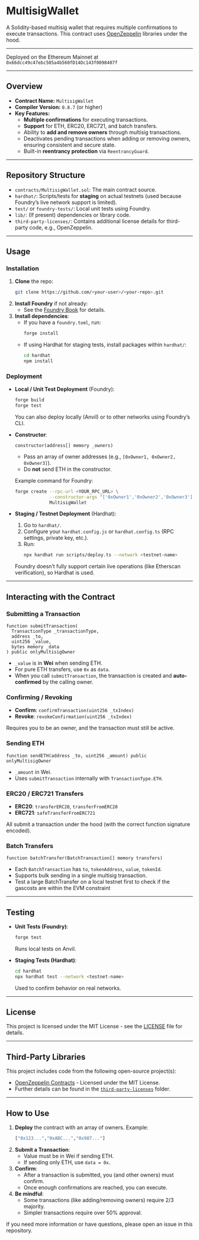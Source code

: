 
# MultisigWallet

A Solidity-based multisig wallet that requires multiple confirmations to execute transactions. This contract uses [OpenZeppelin](https://github.com/OpenZeppelin/openzeppelin-contracts) libraries under the hood.

---

Deployed on the Ethereum Mainnet at `0x66dcc49c47ebc505a4b560fD14Dc143f0098407f`

---

## Overview

- **Contract Name:** `MultisigWallet`  
- **Compiler Version:** `0.8.7` (or higher)
- **Key Features:**
  - **Multiple confirmations** for executing transactions.
  - **Support** for ETH, ERC20, ERC721, and batch transfers.
  - Ability to **add and remove owners** through multisig transactions.
  - Deactivates pending transactions when adding or removing owners, ensuring consistent and secure state.
  - Built-in **reentrancy protection** via `ReentrancyGuard`.

---

## Repository Structure

- `contracts/MultisigWallet.sol`: The main contract source.
- `hardhat/`: Scripts/tests for **staging** on actual testnets (used because Foundry’s live network support is limited).
- `test/` or `foundry-tests/`: Local unit tests using Foundry.
- `lib/`: (If present) dependencies or library code.
- `third-party-licenses/`: Contains additional license details for third-party code, e.g., OpenZeppelin.

---

## Usage

### Installation

1. **Clone** the repo:
   ```bash
   git clone https://github.com/<your-user>/<your-repo>.git
   ```
2. **Install Foundry** if not already:
   - See the [Foundry Book](https://book.getfoundry.sh/getting-started/installation.html) for details.
3. **Install dependencies**:
   - If you have a `foundry.toml`, run:
     ```bash
     forge install
     ```
   - If using Hardhat for staging tests, install packages within `hardhat/`:
     ```bash
     cd hardhat
     npm install
     ```

### Deployment

- **Local / Unit Test Deployment** (Foundry):
  ```bash
  forge build
  forge test
  ```
  You can also deploy locally (Anvil) or to other networks using Foundry’s CLI.

- **Constructor**:
  ```solidity
  constructor(address[] memory _owners)
  ```
  - Pass an array of owner addresses (e.g., `[0xOwner1, 0xOwner2, 0xOwner3]`).
  - Do **not** send ETH in the constructor.

  Example command for Foundry:
  ```bash
  forge create --rpc-url <YOUR_RPC_URL> \
               --constructor-args "['0xOwner1','0xOwner2','0xOwner3']" \
               MultisigWallet
  ```

- **Staging / Testnet Deployment** (Hardhat):
  1. Go to `hardhat/`.
  2. Configure your `hardhat.config.js` or `hardhat.config.ts` (RPC settings, private key, etc.).
  3. Run:
     ```bash
     npx hardhat run scripts/deploy.ts --network <testnet-name>
     ```
  Foundry doesn’t fully support certain live operations (like Etherscan verification), so Hardhat is used.

---

## Interacting with the Contract

### Submitting a Transaction

```solidity
function submitTransaction(
  TransactionType _transactionType,
  address _to,
  uint256 _value,
  bytes memory _data
) public onlyMultisigOwner
```

- `_value` is in **Wei** when sending ETH.
- For pure ETH transfers, use `0x` as `data`.
- When you call `submitTransaction`, the transaction is created and **auto-confirmed** by the calling owner.

### Confirming / Revoking

- **Confirm**: `confirmTransaction(uint256 _txIndex)`
- **Revoke**:  `revokeConfirmation(uint256 _txIndex)`

Requires you to be an owner, and the transaction must still be active.

### Sending ETH

```solidity
function sendETH(address _to, uint256 _amount) public onlyMultisigOwner
```
- `_amount` in Wei.
- Uses `submitTransaction` internally with `TransactionType.ETH`.

### ERC20 / ERC721 Transfers

- **ERC20**: `transferERC20`, `transferFromERC20`
- **ERC721**: `safeTransferFromERC721`

All submit a transaction under the hood (with the correct function signature encoded).

### Batch Transfers

```solidity
function batchTransfer(BatchTransaction[] memory transfers)
```
- Each `BatchTransaction` has `to`, `tokenAddress`, `value`, `tokenId`.
- Supports bulk sending in a single multisig transaction.
- Test a large BatchTransfer on a local testnet first to check if the gascosts are within the EVM constraint

---

## Testing

- **Unit Tests (Foundry)**:
  ```bash
  forge test
  ```
  Runs local tests on Anvil.

- **Staging Tests (Hardhat)**:
  ```bash
  cd hardhat
  npx hardhat test --network <testnet-name>
  ```
  Used to confirm behavior on real networks.

---

## License

This project is licensed under the MIT License - see the [LICENSE](../LICENSE) file for details.

---

## Third-Party Libraries

This project includes code from the following open-source project(s):

- [OpenZeppelin Contracts](https://github.com/OpenZeppelin/openzeppelin-contracts) - Licensed under the MIT License.  
- Further details can be found in the [`third-party-licenses`](../third-party-licenses) folder.

---

## How to Use

1. **Deploy** the contract with an array of owners. Example:
   ```bash
   ["0x123...","0xABC...","0x987..."]
   ```
2. **Submit a Transaction**:
   - Value must be in Wei if sending ETH.
   - If sending only ETH, use `data = 0x`.
3. **Confirm**:
   - After a transaction is submitted, you (and other owners) must confirm.
   - Once enough confirmations are reached, you can execute.
4. **Be mindful**:
   - Some transactions (like adding/removing owners) require 2/3 majority.
   - Simpler transactions require over 50% approval.

If you need more information or have questions, please open an issue in this repository.